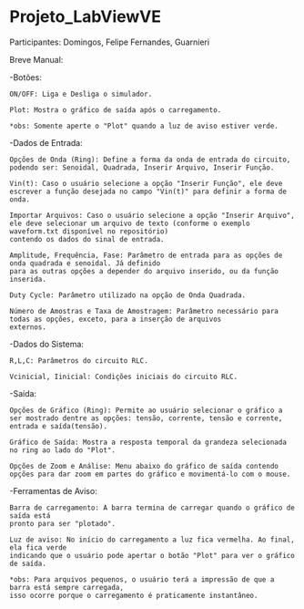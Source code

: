 # Projeto_LabViewVE
Participantes: Domingos, Felipe Fernandes, Guarnieri


Breve Manual:

-Botões:

	ON/OFF: Liga e Desliga o simulador.

	Plot: Mostra o gráfico de saída após o carregamento.

	*obs: Somente aperte o "Plot" quando a luz de aviso estiver verde.
-Dados de Entrada:

	Opções de Onda (Ring): Define a forma da onda de entrada do circuito, podendo ser: Senoidal, Quadrada, Inserir Arquivo, Inserir Função. 

	Vin(t): Caso o usuário selecione a opção "Inserir Função", ele deve escrever a função desejada no campo "Vin(t)" para definir a forma de onda.
	
	Importar Arquivos: Caso o usuário selecione a opção "Inserir Arquivo", ele deve selecionar um arquivo de texto (conforme o exemplo waveform.txt disponível no repositório)
 	contendo os dados do sinal de entrada.
	
	Amplitude, Frequência, Fase: Parâmetro de entrada para as opções de onda quadrada e senoidal. Já definido
	para as outras opções a depender do arquivo inserido, ou da função inserida.

	Duty Cycle: Parâmetro utilizado na opção de Onda Quadrada.

	Número de Amostras e Taxa de Amostragem: Parâmetro necessário para todas as opções, exceto, para a inserção de arquivos
	externos.

-Dados do Sistema: 
	
	R,L,C: Parâmetros do circuito RLC.

	Vcinicial, Iinicial: Condições iniciais do circuito RLC. 

-Saída:
	
	Opções de Gráfico (Ring): Permite ao usuário selecionar o gráfico a ser mostrado dentre as opções: tensão, corrente, tensão e corrente, entrada e saída(tensão). 

	Gráfico de Saída: Mostra a resposta temporal da grandeza selecionada no ring ao lado do "Plot".

	Opções de Zoom e Análise: Menu abaixo do gráfico de saída contendo opções para dar zoom em partes do gráfico e movimentá-lo com o mouse. 

	
	
	
-Ferramentas de Aviso:

	Barra de carregamento: A barra termina de carregar quando o gráfico de saída está
	pronto para ser "plotado".

	Luz de aviso: No início do carregamento a luz fica vermelha. Ao final, ela fica verde
	indicando que o usuário pode apertar o botão "Plot" para ver o gráfico de saída.

	*obs: Para arquivos pequenos, o usuário terá a impressão de que a barra está sempre carregada,
	isso ocorre porque o carregamento é praticamente instantâneo.

  



